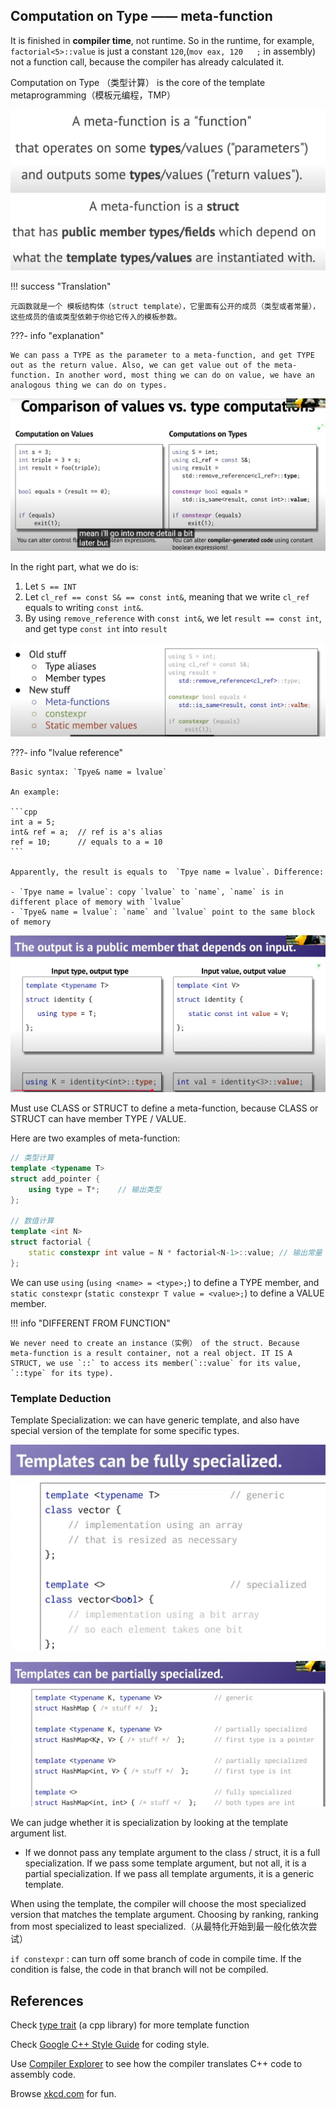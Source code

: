 ## Computation on Type —— meta-function

It is finished in **compiler time**, not runtime. So in the runtime, for example, `factorial<5>::value` is just a constant `120`,(`mov eax, 120   ;` in assembly) not a function call, because the compiler has already calculated it.

Computation on Type （类型计算） is the core of the template metaprogramming（模板元编程，TMP）

![alt text](res/images/fad00d8912a0fecb3bf1b1f97107d247.jpg)
![alt text](res/images/71163d7dcd306d28efc0c040df4f3323.jpg)

!!! success "Translation"

    元函数就是一个 模板结构体（struct template），它里面有公开的成员（类型或者常量），这些成员的值或类型依赖于你给它传入的模板参数。

???- info "explanation"

    We can pass a TYPE as the parameter to a meta-function, and get TYPE out as the return value. Also, we can get value out of the meta-function. In another word, most thing we can do on value, we have an analogous thing we can do on types. 

![alt text](res/images/f39e5f14a2ae7a27e5e9506a241be342.jpg)

In the right part, what we do is:

1. Let `S == INT`
2. Let `cl_ref == const S& == const int&`, meaning that we write `cl_ref` equals to writing `const int&`.
3. By using `remove_reference` with `const int&`, we let `result == const int`, and get type `const int` into `result`

![alt text](res/images/604353323bd632918684280165a4730c.jpg)

???- info "lvalue reference"

    Basic syntax: `Tpye& name = lvalue`

    An example:

    ```cpp
    int a = 5;
    int& ref = a;  // ref is a's alias
    ref = 10;      // equals to a = 10
    ```

    Apparently, the result is equals to  `Tpye name = lvalue`. Difference: 

    - `Tpye name = lvalue`: copy `lvalue` to `name`, `name` is in different place of memory with `lvalue`
    - `Tpye& name = lvalue`: `name` and `lvalue` point to the same block of memory

![alt text](res/images/b84eef736e911c259459e32b36d35c5e.jpg)

Must use CLASS or STRUCT to define a meta-function, because CLASS or STRUCT can have member TYPE / VALUE.

Here are two examples of meta-function:

```cpp
// 类型计算
template <typename T>
struct add_pointer {
    using type = T*;    // 输出类型
};

// 数值计算
template <int N>
struct factorial {
    static constexpr int value = N * factorial<N-1>::value; // 输出常量
};
```

We can use `using` (`using <name> = <type>;`) to define a TYPE member, and `static constexpr` (`static constexpr T value = <value>;`) to define a VALUE member.

!!! info "DIFFERENT FROM FUNCTION"

    We never need to create an instance（实例） of the struct. Because meta-function is a result container, not a real object. IT IS A STRUCT, we use `::` to access its member(`::value` for its value, `::type` for its type).


### Template Deduction

Template Specialization: we can have generic template, and also have special version of the template for some specific types.

![alt text](res/images/7e066085610d081aecbe3b832246f793.jpg)

![alt text](res/images/9ef5c7fc169194a9a1c0652cd5dfdbf3.jpg)

We can judge whether it is specialization by looking at the template argument list. 

- If we donnot pass any template argument to the class / struct, it is a full specialization. If we pass some template argument, but not all, it is a partial specialization. If we pass all template arguments, it is a generic template.

When using the template, the compiler will choose the most specialized version that matches the template argument. Choosing by ranking, ranking from most specialized to least specialized.（从最特化开始到最一般化依次尝试）

`if constexpr` : can turn off some branch of code in compile time. If the condition is false, the code in that branch will not be compiled.

## References

Check [type trait](https://en.cppreference.com/w/cpp/header/type_traits.html) (a cpp library) for more template function

Check [Google C++ Style Guide](https://google.github.io/styleguide/cppguide.html) for coding style.

Use [Compiler Explorer](https://godbolt.org/) to see how the compiler translates C++ code to assembly code.

Browse [xkcd.com](https://xkcd.com) for fun.